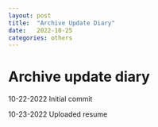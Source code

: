```yaml
---
layout: post
title:  "Archive Update Diary"
date:   2022-10-25
categories: others
---
```

<h1>Archive update diary</h1>

<p>10-22-2022 Initial commit</p>

<p>10-23-2022 Uploaded resume</p>


